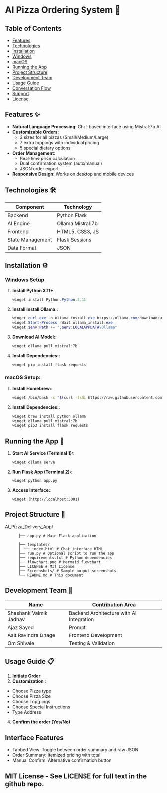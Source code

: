 # AI Pizza Ordering System 🍕



## Table of Contents
- [Features](#features-)
- [Technologies](#technologies-)
- [Installation](#installation-)
- [Windows](#windows-setup)
- [macOS](#macos-setup)
- [Running the App](#running-the-app-)
- [Project Structure](#project-structure-)
- [Development Team](#development-team-)
- [Usage Guide](#usage-guide-)
- [Conversation Flow](#conversation-flow-)
- [Support](#support-)
- [License](#license-)

## Features ✨
- **Natural Language Processing**: Chat-based interface using Mistral:7b AI
- **Customizable Orders**: 
  - 3 sizes for all pizzas (Small/Medium/Large)
  - 7 extra toppings with individual pricing
  - 5 special dietary options
- **Order Management**:
  - Real-time price calculation
  - Dual confirmation system (auto/manual)
  - JSON order export
- **Responsive Design**: Works on desktop and mobile devices

## Technologies 🛠️
| Component        | Technology        |
|-----------------|--------------------|
| Backend         | Python Flask       |
| AI Engine       | Ollama Mistral:7b  |
| Frontend        | HTML5, CSS3, JS    |
| State Management| Flask Sessions     |
| Data Format     | JSON               |

## Installation ⚙️

### Windows Setup
1. **Install Python 3.11+**:
   ```powershell
   winget install Python.Python.3.11
2. **Install Install Ollama:**:
   ```powershell
   winget curl.exe -o ollama_install.exe https://ollama.com/download/OllamaSetup.exe
   winget Start-Process -Wait ollama_install.exe
   winget $env:Path += ";$env:LOCALAPPDATA\Ollama"
3. **Download AI Model:**:
   ```powershell
   winget ollama pull mistral:7b
4. **Install Dependencies:**:
   ```powershell
   winget pip install flask requests
### macOS Setup:

1. **Install Homebrew:**:
   ```bash
   winget /bin/bash -c "$(curl -fsSL https://raw.githubusercontent.com/Homebrew/install/HEAD/install.sh)"
2. **Install Dependencies:**:
   ```bash
   winget brew install python ollama
   winget ollama pull mistral:7b
   winget pip3 install flask requests

## Running the App 🚀
1. **Start AI Service (Terminal 1):**:
   ```bash
   winget ollama serve
2. **Run Flask App (Terminal 2):**:
   ```bash
   winget python app.py
3. **Access Interface:**:
   ```Open browser and go to
   winget (http://localhost:5001)

## Project Structure 📂
AI_Pizza_Delivery_App/

          ├── app.py # Main Flask application
          
          ├── templates/
          │ └── index.html # Chat interface HTML
          ├── run.py # Optional script to run the app
          ├── requirements.txt # Python dependencies
          ├── flowchart.png # Mermaid flowchart
          ├── LICENSE # MIT License
          ├── Screenshots/ # Sample output screenshots
          └── README.md # This document
## Development Team 👥
| Name	                       | Contribution Area               |
|------------------------------|-----------------------------|
| Shashank Valmik Jadhav	     | Backend Architecture with AI Integration        |
|  Ajaz Sayed	                 | Prompt                       |
| Asit Ravindra Dhage	         | Frontend Development        |
| Om Shivale                   | Testing & Validation        |

    
## Usage Guide 📋
1. **Initiate Order**
2. **Customization** :
- Choose Pizza type
- Choose Pizza Size
- Choose Top[pings
- Choose Special Instructions
- Type Address
       
4. **Confirm the order (Yes/No)**
## Interface Features
- Tabbed View: Toggle between order summary and raw JSON
- Order Summary: Itemized pricing with total
- Manual Confirm: Alternative confirmation button
## MIT License - See LICENSE for full text in the github repo.
